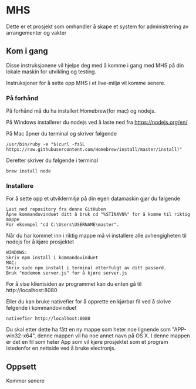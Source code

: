 # MHS

Dette er et prosjekt som omhandler å skape et system for administrering av arrangementer og vakter

## Kom i gang

Disse instruksjonene vil hjelpe deg med å komme i gang med MHS på din lokale maskin for utvikling og testing.

Instruksjoner for å sette opp MHS i et live-miljø vil komme senere.

### På forhånd

På forhånd må du ha installert Homebrew(for mac) og nodejs.

På Windows installerer du nodejs ved å laste ned fra
https://nodejs.org/en/

På Mac åpner du terminal og skriver følgende
```
/usr/bin/ruby -e "$(curl -fsSL https://raw.githubusercontent.com/Homebrew/install/master/install)"

```
Deretter skriver du følgende i terminal
```
brew install node

```


### Installere

For å sette opp et utviklermiljø på din egen datamaskin gjør du følgende

```
Last ned repository fra denne GitHuben
Åpne kommandovinduet ditt å bruk cd "%STINAVN%" for å komme til riktig mappe
For eksempel "cd C:\Users\USERNAME\master".
```
Når du har kommet inn i riktig mappe må vi installere alle avhengigheten til nodejs for å kjøre prosjektet

```
WINDOWS:
Skriv npm install i kommandovinduet
MAC:
Skriv sudo npm install i terminal etterfulgt av ditt passord.
Bruk "nodemon server.js" for å kjøre server.js
```

For å vise klientsiden av programmet kan du enten gå til
http://localhost:8080

Eller du kan bruke nativefier for å opprette en kjørbar fil ved å skrive følgende i kommandovinduet

```
nativefier http://localhost:8080
```

Du skal etter dette ha fått en ny mappe som heter noe lignende som "APP-win32-x64", denne mappen vil ha noe annet navn på OS X.
I denne mappen er det en fil som heter App som vil kjøre prosjektet som et program istedenfor en nettside ved å bruke electronjs.
## Oppsett

Kommer senere
